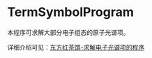 # TermSymbolProgram

本程序可求解大部分电子组态的原子光谱项。

详细介绍可见：[东方红茶馆-求解电子光谱项的程序](https://gensoukyo.me/求解电子光谱项的程序/)
